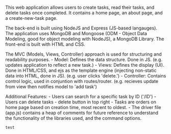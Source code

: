 This web application allows users to create tasks, read their tasks, and delete tasks once completed.
It contains a home page, an about page, and a create-new-task page.

The back-end is built using NodeJS and Express (JS-based langauges).
The application uses MongoDB and Mongoose (ODM - Object Data Modeling, good for object modeling with NodeJS), a MongoDB Library.
The front-end is built with HTML and CSS.

The MVC (Models, Views, Controller) approach is used for structuring and readability purposes.
    - Model: Defines the data structure. Done in JS. (e.g. updates application to reflect a new task.)
    - Views: Defines the display (UI). Done in HTML/CSS, and ejs as the template engine (injecting non-static data into HTML, done in JS). (e.g. user clicks 'delete.')
    - Controller: Contains control logic, used in conjuntion with routes/router. (e.g. recieves update from view then notifies model to 'add task')

Additional Features:
    - Users can search for a specific task by ID ('/ID')
    - Users can delete tasks - delete button in top right
    - Tasks are orders on home page based on creation time, most recent to oldest.
    - The driver file (app.js) contains a heap of comments for future reference to understand the functionality of the libraries used, and the command options.


    test